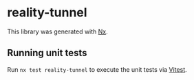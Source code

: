 # reality-tunnel

This library was generated with [Nx](https://nx.dev).

## Running unit tests

Run `nx test reality-tunnel` to execute the unit tests via [Vitest](https://vitest.dev/).
